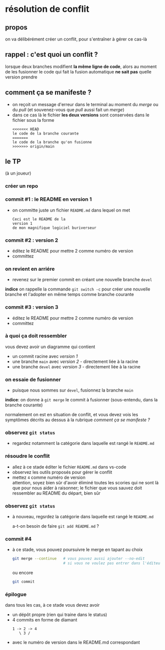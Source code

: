 # résolution de conflit


## propos

on va délibérément créer un conflit, pour s'entraîner à gérer ce cas-là


## rappel : c'est quoi un conflit ?

lorsque deux branches modifient **la même ligne de code**, alors au moment de les fusionner le code qui fait la fusion automatique **ne sait pas** quelle version prendre


## comment ça se manifeste ?

* on reçoit un message d'erreur dans le terminal au moment du *merge* ou du *pull* (et souvenez-vous que *pull* aussi fait un *merge*)
* dans ce cas là le fichier **les deux versions** sont conservées dans le fichier sous la forme
    ```text
    <<<<<<< HEAD
    le code de la branche courante
    =======
    le code de la branche qu'on fusionne
    >>>>>>> origin/main
    ```


## le TP

(à un joueur)

### créer un repo


### commit #1 : le README en version 1

* on committe juste un fichier `README.md` dans lequel on met

    ```text
    Ceci est le README de la
    version 1
    de mon magnifique logiciel buriverseur
    ```


### commit #2 : version 2

* éditez le README pour mettre 2 comme numéro de version  
* committez


### on revient en arriére

* revenez sur le premier commit en créant une nouvelle branche `devel`

**indice** on rappelle la commande `git switch -c` pour créer une nouvelle branche et l'adopter en même temps comme branche courante


### commit #3 : version 3

* éditez le README pour mettre 2 comme numéro de version  
* committez


### à quoi ça doit ressembler

vous devez avoir un diagramme qui contient 
* un commit racine avec *version 1*
* une branche `main` avec *version 2* -  directement liée à la racine
* une branche `devel` avec *version 3* - directement liée à la racine


### on essaie de fusionner

* puisque nous sommes sur `devel`, fusionnez la branche `main`

**indice**: on donne à `git merge` le commit à fusionner (sous-entendu, dans la branche courante)

normalement on est en situation de conflit, et vous devez vois les symptômes décrits au dessus à la rubrique *comment ça se manifeste ?*


### observez `git status`

* regardez notamment la catégorie dans laquelle est rangé le `README.md`


### résoudre le conflit

* allez à ce stade éditer le fichier `README.md` dans vs-code
* observez les outils proposés pour gérer le conflit
* mettez `4` comme numéro de version  
  attention, soyez bien sûr d'avoir éliminé toutes les scories qui ne sont là
  que pour nous aider à raisonner; le fichier que vous sauvez doit ressembler au
  README du départ, bien sûr


### observez `git status`

* à nouveau, regsrdez la catégorie dans laquelle est rangé le `README.md`

  a-t-on besoin de faire `git add README.md` ?


### commit #4

* à ce stade, vous pouvez poursuivre le merge en tapant au choix

  ```bash
  git merge --continue   # vous pouvez aussi ajouter --no-edit 
                         # si vous ne voulez pas entrer dans l'éditeur
  ```

  ou encore

  ```bash
  git commit
  ```


### épilogue

dans tous les cas, à ce stade vous devez avoir

* un dépôt propre (rien qui traine dans le status)
* 4 commits en forme de diamant
  ```text
  1 -> 2 -> 4
     \ 3 /
  ```
* avec le numéro de version dans le README.md correspondant
